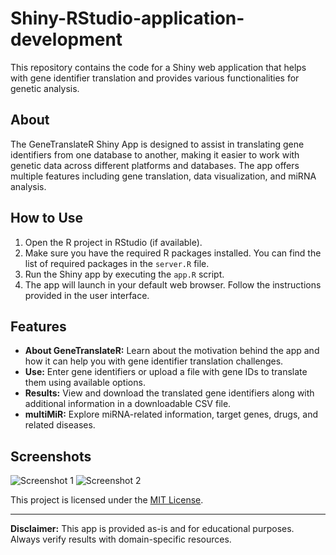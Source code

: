 # Shiny-RStudio-application-development

This repository contains the code for a Shiny web application that helps with gene identifier translation and provides various functionalities for genetic analysis.

## About
The GeneTranslateR Shiny App is designed to assist in translating gene identifiers from one database to another, making it easier to work with genetic data across different platforms and databases. The app offers multiple features including gene translation, data visualization, and miRNA analysis.

## How to Use
1. Open the R project in RStudio (if available).
2. Make sure you have the required R packages installed. You can find the list of required packages in the `server.R` file.
3. Run the Shiny app by executing the `app.R` script.
4. The app will launch in your default web browser. Follow the instructions provided in the user interface.

## Features

- **About GeneTranslateR:** Learn about the motivation behind the app and how it can help you with gene identifier translation challenges.
- **Use:** Enter gene identifiers or upload a file with gene IDs to translate them using available options.
- **Results:** View and download the translated gene identifiers along with additional information in a downloadable CSV file.
- **multiMiR:** Explore miRNA-related information, target genes, drugs, and related diseases.

## Screenshots

![Screenshot 1](./screenshots/screenshot1.png)
![Screenshot 2](./screenshots/screenshot2.png)


This project is licensed under the [MIT License](./LICENSE).

---

**Disclaimer:** This app is provided as-is and for educational purposes. Always verify results with domain-specific resources.

